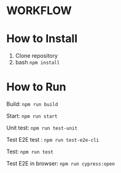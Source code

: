<h1>WORKFLOW</h1>

# How to Install

1. Clone repository
2. bash `npm install`

# How to Run

Build: `npm run build`

Start: `npm run start`

Unit test: `npm run test-unit`

Test E2E test : `npm run test-e2e-cli`

Test: `npm run test`

Test E2E in browser: `npm run cypress:open`

